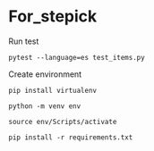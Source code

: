 # For_stepick
Run test
```
pytest --language=es test_items.py
```
Create environment
```
pip install virtualenv
```
```
python -m venv env
```
```
source env/Scripts/activate
```
```
pip install -r requirements.txt
```